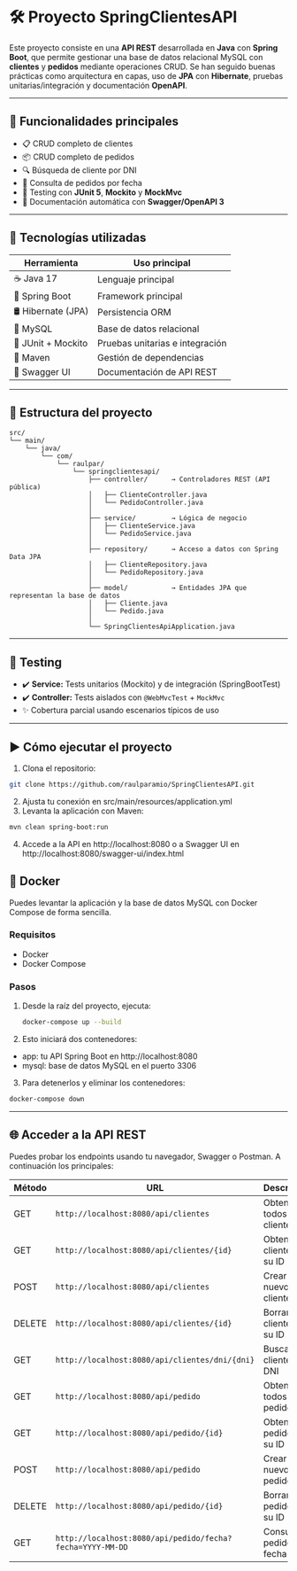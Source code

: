 # 🛠️ Proyecto SpringClientesAPI

Este proyecto consiste en una **API REST** desarrollada en **Java** con **Spring Boot**, que permite gestionar una base de datos relacional MySQL con **clientes** y **pedidos** mediante operaciones CRUD.
Se han seguido buenas prácticas como arquitectura en capas, uso de **JPA** con **Hibernate**, pruebas unitarias/integración y documentación **OpenAPI**.

---

## 🚀 Funcionalidades principales

- 📋 CRUD completo de clientes
- 📦 CRUD completo de pedidos
- 🔍 Búsqueda de cliente por DNI
- 📅 Consulta de pedidos por fecha
- 🧪 Testing con **JUnit 5**, **Mockito** y **MockMvc**
- 🧾 Documentación automática con **Swagger/OpenAPI 3**

---

## 🧰 Tecnologías utilizadas

| Herramienta       | Uso principal                          |
|-------------------|----------------------------------------|
| ☕ Java 17         | Lenguaje principal                     |
| 🌱 Spring Boot     | Framework principal                    |
| 🛢️ Hibernate (JPA)| Persistencia ORM                       |
| 🐬 MySQL           | Base de datos relacional               |
| 🧪 JUnit + Mockito | Pruebas unitarias e integración        |
| 🔧 Maven           | Gestión de dependencias                |
| 📄 Swagger UI      | Documentación de API REST              |

---

## 📁 Estructura del proyecto
```text
src/
└── main/
    └── java/
        └── com/
            └── raulpar/
                └── springclientesapi/
                    ├── controller/      → Controladores REST (API pública)
                    │   ├── ClienteController.java
                    │   └── PedidoController.java
                    │
                    ├── service/         → Lógica de negocio
                    │   ├── ClienteService.java
                    │   └── PedidoService.java
                    │
                    ├── repository/      → Acceso a datos con Spring Data JPA
                    │   ├── ClienteRepository.java
                    │   └── PedidoRepository.java
                    │
                    ├── model/           → Entidades JPA que representan la base de datos
                    │   ├── Cliente.java
                    │   └── Pedido.java
                    │
                    └── SpringClientesApiApplication.java
```
---

## 🧪 Testing

- ✔️ **Service:** Tests unitarios (Mockito) y de integración (SpringBootTest)
- ✔️ **Controller:** Tests aislados con `@WebMvcTest` + `MockMvc`
- ✨ Cobertura parcial usando escenarios típicos de uso

---

## ▶️ Cómo ejecutar el proyecto

 1. Clona el repositorio:
   ```bash
   git clone https://github.com/raulparamio/SpringClientesAPI.git
   ```  
2. Ajusta tu conexión en src/main/resources/application.yml
3. Levanta la aplicación con Maven:
  ```bash
  mvn clean spring-boot:run
  ```
4. Accede a la API en http://localhost:8080 o a Swagger UI en
http://localhost:8080/swagger-ui/index.html

## 🐳 Docker

Puedes levantar la aplicación y la base de datos MySQL con Docker Compose de forma sencilla.

### Requisitos

- Docker
- Docker Compose

### Pasos

1. Desde la raíz del proyecto, ejecuta:
   ```bash
   docker-compose up --build
   
2. Esto iniciará dos contenedores:

- app: tu API Spring Boot en http://localhost:8080
- mysql: base de datos MySQL en el puerto 3306

3. Para detenerlos y eliminar los contenedores:

```bash
docker-compose down
```
---
## 🌐 Acceder a la API REST

Puedes probar los endpoints usando tu navegador, Swagger o Postman. A continuación los principales:

| Método | URL                                        | Descripción                          |
| ------ | ------------------------------------------ | ------------------------------------ |
| GET    | `http://localhost:8080/api/clientes`       | Obtener todos los clientes           |
| GET    | `http://localhost:8080/api/clientes/{id}`  | Obtener cliente por su ID            |
| POST   | `http://localhost:8080/api/clientes`       | Crear un nuevo cliente               |
| DELETE | `http://localhost:8080/api/clientes/{id}`  | Borrar cliente por su ID             |
| GET    | `http://localhost:8080/api/clientes/dni/{dni}` | Buscar cliente por DNI            |
| GET    | `http://localhost:8080/api/pedido`         | Obtener todos los pedidos            |
| GET    | `http://localhost:8080/api/pedido/{id}`    | Obtener pedido por su ID             |
| POST   | `http://localhost:8080/api/pedido`         | Crear un nuevo pedido                |
| DELETE | `http://localhost:8080/api/pedido/{id}`    | Borrar pedido por su ID              |
| GET    | `http://localhost:8080/api/pedido/fecha?fecha=YYYY-MM-DD` | Consultar pedidos por fecha |

